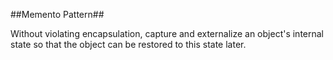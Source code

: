 ##Memento Pattern##

Without violating encapsulation, capture and externalize an object's internal state so that the object can be restored to this state later.